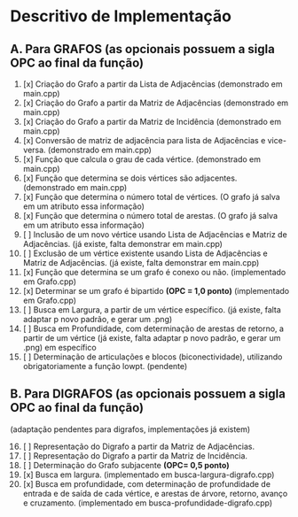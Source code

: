 # Descritivo de Implementação

## A. Para GRAFOS (as opcionais possuem a sigla OPC ao final da função)

1) [x] Criação do Grafo a partir da Lista de Adjacências (demonstrado em main.cpp)
2) [x]  Criação do Grafo a partir da Matriz de Adjacências (demonstrado em main.cpp)
3) [x]  Criação do Grafo a partir da Matriz de Incidência (demonstrado em main.cpp)
4) [x]  Conversão de matriz de adjacência para lista de Adjacências e vice-versa. (demonstrado em main.cpp)
5) [x]  Função que calcula o grau de cada vértice. (demonstrado em main.cpp)
6) [x]  Função que determina se dois vértices são adjacentes. (demonstrado em main.cpp)
7) [x]  Função que determina o número total de vértices. (O grafo já salva em um atributo essa informação)
8) [x]  Função que determina o número total de arestas. (O grafo já salva em um atributo essa informação)
9) [ ]  Inclusão de um novo vértice usando Lista de Adjacências e Matriz de Adjacências. (já existe, falta demonstrar em main.cpp)
10) [ ]  Exclusão de um vértice existente usando Lista de Adjacências e Matriz de Adjacências. (já existe, falta demonstrar em main.cpp)
11) [x]  Função que determina se um grafo é conexo ou não. (implementado em Grafo.cpp)
12) [x]  Determinar se um grafo é bipartido **(OPC = 1,0 ponto)** (implementado em Grafo.cpp)
13) [ ]  Busca em Largura, a partir de um vértice específico. (já existe, falta adaptar p novo padrão, e gerar um .png)
14) [ ]  Busca em Profundidade, com determinação de arestas de retorno, a partir de um vértice (já existe, falta adaptar p novo padrão, e gerar um .png)
em específico
15) [ ]  Determinação de articulações e blocos (biconectividade), utilizando obrigatoriamente a
função lowpt. (pendente)

## B. Para DIGRAFOS (as opcionais possuem a sigla OPC ao final da função)

(adaptação pendentes para digrafos, implementações já existem)

16) [ ]  Representação do Digrafo a partir da Matriz de Adjacências.
17) [ ]  Representação do Digrafo a partir da Matriz de Incidência.
18) [ ]  Determinação do Grafo subjacente **(OPC= 0,5 ponto)**
19) [x]  Busca em largura. (implementado em busca-largura-digrafo.cpp)
20) [x]  Busca em profundidade, com determinação de profundidade de entrada e de saída de cada vértice, e arestas de árvore, retorno, avanço e cruzamento.
(implementado em busca-profundidade-digrafo.cpp)